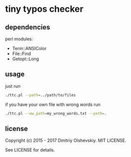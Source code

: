 tiny typos checker
==================

dependencies
------------

perl modules:
- Term::ANSIColor
- File::Find
- Getopt::Long

usage
-----

just run

```sh
./ttc.pl --path=../path/to/files
```

if you have your own file with wrong words run

```sh
./ttc.pl --ww_path=my_wrong_words.txt --path=.
```

license
-------

Copyright (c) 2015 - 2017 Dmitriy Olshevskiy. MIT LICENSE.

See LICENSE for details.
